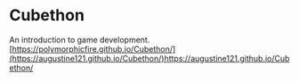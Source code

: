 # Cubethon
An introduction to game development.
[https://polymorphicfire.github.io/Cubethon/](https://augustine121.github.io/Cubethon/)https://augustine121.github.io/Cubethon/
